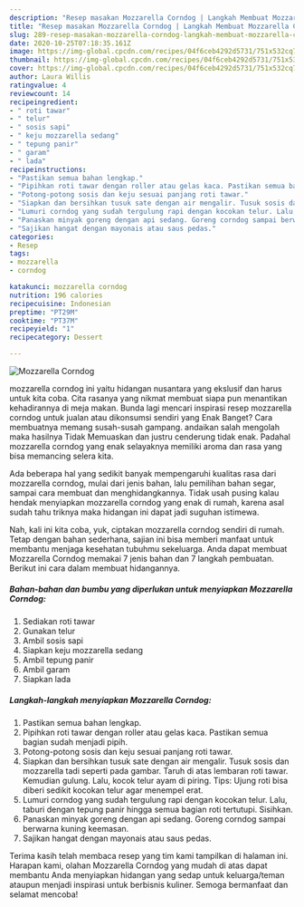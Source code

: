 ```yaml
---
description: "Resep masakan Mozzarella Corndog | Langkah Membuat Mozzarella Corndog Yang Lezat Sekali"
title: "Resep masakan Mozzarella Corndog | Langkah Membuat Mozzarella Corndog Yang Lezat Sekali"
slug: 289-resep-masakan-mozzarella-corndog-langkah-membuat-mozzarella-corndog-yang-lezat-sekali
date: 2020-10-25T07:18:35.161Z
image: https://img-global.cpcdn.com/recipes/04f6ceb4292d5731/751x532cq70/mozzarella-corndog-foto-resep-utama.jpg
thumbnail: https://img-global.cpcdn.com/recipes/04f6ceb4292d5731/751x532cq70/mozzarella-corndog-foto-resep-utama.jpg
cover: https://img-global.cpcdn.com/recipes/04f6ceb4292d5731/751x532cq70/mozzarella-corndog-foto-resep-utama.jpg
author: Laura Willis
ratingvalue: 4
reviewcount: 14
recipeingredient:
- " roti tawar"
- " telur"
- " sosis sapi"
- " keju mozzarella sedang"
- " tepung panir"
- " garam"
- " lada"
recipeinstructions:
- "Pastikan semua bahan lengkap."
- "Pipihkan roti tawar dengan roller atau gelas kaca. Pastikan semua bagian sudah menjadi pipih."
- "Potong-potong sosis dan keju sesuai panjang roti tawar."
- "Siapkan dan bersihkan tusuk sate dengan air mengalir. Tusuk sosis dan mozzarella tadi seperti pada gambar. Taruh di atas lembaran roti tawar. Kemudian gulung. Lalu, kocok telur ayam di piring. Tips: Ujung roti bisa diberi sedikit kocokan telur agar menempel erat."
- "Lumuri corndog yang sudah tergulung rapi dengan kocokan telur. Lalu, taburi dengan tepung panir hingga semua bagian roti tertutupi. Sisihkan."
- "Panaskan minyak goreng dengan api sedang. Goreng corndog sampai berwarna kuning keemasan."
- "Sajikan hangat dengan mayonais atau saus pedas."
categories:
- Resep
tags:
- mozzarella
- corndog

katakunci: mozzarella corndog 
nutrition: 196 calories
recipecuisine: Indonesian
preptime: "PT29M"
cooktime: "PT37M"
recipeyield: "1"
recipecategory: Dessert

---
```



![Mozzarella Corndog](https://img-global.cpcdn.com/recipes/04f6ceb4292d5731/751x532cq70/mozzarella-corndog-foto-resep-utama.jpg)


mozzarella corndog ini yaitu hidangan nusantara yang ekslusif dan harus untuk kita coba. Cita rasanya yang nikmat membuat siapa pun menantikan kehadirannya di meja makan.
Bunda lagi mencari inspirasi resep mozzarella corndog untuk jualan atau dikonsumsi sendiri yang Enak Banget? Cara membuatnya memang susah-susah gampang. andaikan salah mengolah maka hasilnya Tidak Memuaskan dan justru cenderung tidak enak. Padahal mozzarella corndog yang enak selayaknya memiliki aroma dan rasa yang bisa memancing selera kita.

Ada beberapa hal yang sedikit banyak mempengaruhi kualitas rasa dari mozzarella corndog, mulai dari jenis bahan, lalu pemilihan bahan segar, sampai cara membuat dan menghidangkannya. Tidak usah pusing kalau hendak menyiapkan mozzarella corndog yang enak di rumah, karena asal sudah tahu triknya maka hidangan ini dapat jadi suguhan istimewa.




Nah, kali ini kita coba, yuk, ciptakan mozzarella corndog sendiri di rumah. Tetap dengan bahan sederhana, sajian ini bisa memberi manfaat untuk membantu menjaga kesehatan tubuhmu sekeluarga. Anda dapat membuat Mozzarella Corndog memakai 7 jenis bahan dan 7 langkah pembuatan. Berikut ini cara dalam membuat hidangannya.

<!--inarticleads1-->

##### Bahan-bahan dan bumbu yang diperlukan untuk menyiapkan Mozzarella Corndog:

1. Sediakan  roti tawar
1. Gunakan  telur
1. Ambil  sosis sapi
1. Siapkan  keju mozzarella sedang
1. Ambil  tepung panir
1. Ambil  garam
1. Siapkan  lada




<!--inarticleads2-->

##### Langkah-langkah menyiapkan Mozzarella Corndog:

1. Pastikan semua bahan lengkap.
1. Pipihkan roti tawar dengan roller atau gelas kaca. Pastikan semua bagian sudah menjadi pipih.
1. Potong-potong sosis dan keju sesuai panjang roti tawar.
1. Siapkan dan bersihkan tusuk sate dengan air mengalir. Tusuk sosis dan mozzarella tadi seperti pada gambar. Taruh di atas lembaran roti tawar. Kemudian gulung. Lalu, kocok telur ayam di piring. Tips: Ujung roti bisa diberi sedikit kocokan telur agar menempel erat.
1. Lumuri corndog yang sudah tergulung rapi dengan kocokan telur. Lalu, taburi dengan tepung panir hingga semua bagian roti tertutupi. Sisihkan.
1. Panaskan minyak goreng dengan api sedang. Goreng corndog sampai berwarna kuning keemasan.
1. Sajikan hangat dengan mayonais atau saus pedas.




Terima kasih telah membaca resep yang tim kami tampilkan di halaman ini. Harapan kami, olahan Mozzarella Corndog yang mudah di atas dapat membantu Anda menyiapkan hidangan yang sedap untuk keluarga/teman ataupun menjadi inspirasi untuk berbisnis kuliner. Semoga bermanfaat dan selamat mencoba!
